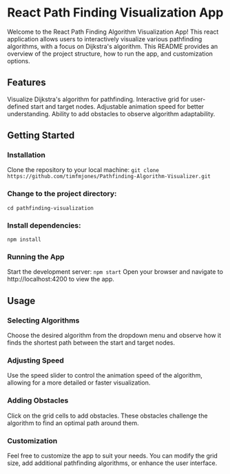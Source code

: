 # React Path Finding Visualization App
Welcome to the React Path Finding Algorithm Visualization App! This react application allows users to interactively visualize various pathfinding algorithms, with a focus on Dijkstra's algorithm. This README provides an overview of the project structure, how to run the app, and customization options.

## Features
Visualize Dijkstra's algorithm for pathfinding.
Interactive grid for user-defined start and target nodes.
Adjustable animation speed for better understanding.
Ability to add obstacles to observe algorithm adaptability.

## Getting Started
### Installation
Clone the repository to your local machine:
`git clone https://github.com/timfmjones/Pathfinding-Algorithm-Visualizer.git`

### Change to the project directory:
`cd pathfinding-visualization`


### Install dependencies:
`npm install`

### Running the App
Start the development server:
`npm start`
Open your browser and navigate to http://localhost:4200 to view the app.

## Usage
### Selecting Algorithms
Choose the desired algorithm from the dropdown menu and observe how it finds the shortest path between the start and target nodes.

### Adjusting Speed
Use the speed slider to control the animation speed of the algorithm, allowing for a more detailed or faster visualization.

### Adding Obstacles
Click on the grid cells to add obstacles. These obstacles challenge the algorithm to find an optimal path around them.

### Customization
Feel free to customize the app to suit your needs. You can modify the grid size, add additional pathfinding algorithms, or enhance the user interface.
